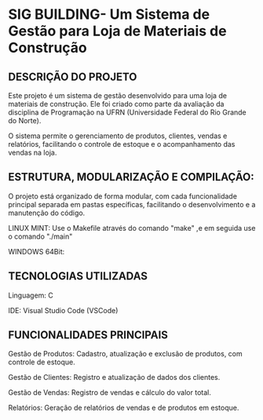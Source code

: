# SIG BUILDING- Um Sistema de Gestão para Loja de Materiais de Construção

<h2>DESCRIÇÃO DO PROJETO </h2>
<p>
Este projeto é um sistema de gestão desenvolvido para uma loja de materiais de construção. Ele foi criado como parte da avaliação da disciplina de Programação na UFRN (Universidade Federal do Rio Grande do Norte).

O sistema permite o gerenciamento de produtos, clientes, vendas e relatórios, facilitando o controle de estoque e o acompanhamento das vendas na loja.
</p>

<h2>ESTRUTURA, MODULARIZAÇÃO E COMPILAÇÃO: </h2>  
<p>
O projeto está organizado de forma modular, com cada funcionalidade principal separada em pastas específicas, facilitando o desenvolvimento e a manutenção do código.

LINUX MINT:
Use o Makefile através do comando "make" ,e em seguida use o comando "./main"

WINDOWS 64Bit:

</p>

<h2>TECNOLOGIAS UTILIZADAS </h2>  
<p>
Linguagem: C  

IDE: Visual Studio Code (VSCode)  
</p>
<h2>FUNCIONALIDADES PRINCIPAIS</h2>
<p>
Gestão de Produtos: Cadastro, atualização e exclusão de produtos, com controle de estoque.  

Gestão de Clientes: Registro e atualização de dados dos clientes.  

Gestão de Vendas: Registro de vendas e cálculo do valor total.  

Relatórios: Geração de relatórios de vendas e de produtos em estoque.  
</p>
